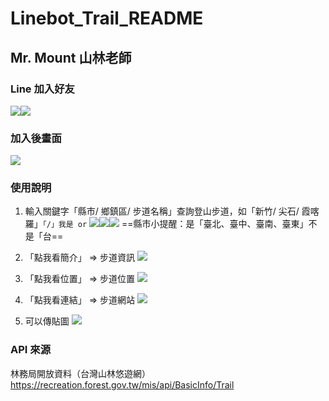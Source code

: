 # Linebot_Trail_README

## Mr. Mount 山林老師

### Line 加入好友
![](https://i.imgur.com/oO75AXB.png)![](https://i.imgur.com/KZwKZdC.png)

### 加入後畫面
![](https://i.imgur.com/Xfl0d0v.png)

### 使用說明
1. 輸入關鍵字「縣市/ 鄉鎮區/ 步道名稱」查詢登山步道，如「新竹/ 尖石/ 霞喀羅」`「/」我是 or`
![](https://i.imgur.com/kY6XCpx.png)![](https://i.imgur.com/sFwhEDs.png)![](https://i.imgur.com/7g6JbKG.png)
    ==縣市小提醒：是「臺北、臺中、臺南、臺東」不是「台==

2. 「點我看簡介」 => 步道資訊 
![](https://i.imgur.com/mNzgae0.png)

3. 「點我看位置」 => 步道位置 
![](https://i.imgur.com/X3nAYCK.png)

4. 「點我看連結」 => 步道網站 
![](https://i.imgur.com/b926Ou4.png)

5. 可以傳貼圖 
![](https://i.imgur.com/NUeq2l3.png)



### API 來源
林務局開放資料（台灣山林悠遊網）
https://recreation.forest.gov.tw/mis/api/BasicInfo/Trail